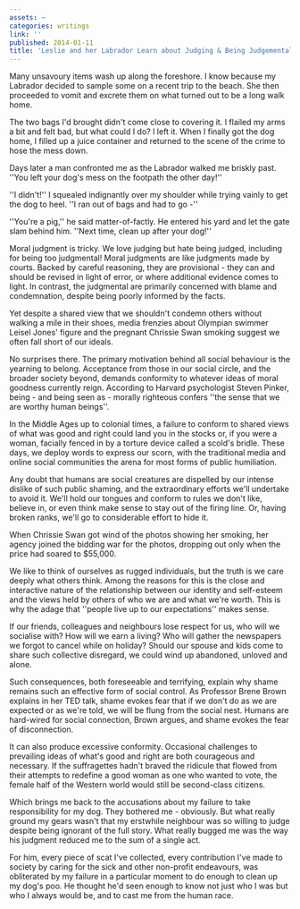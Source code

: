 ```yaml
---
assets: ~
categories: writings
link: ''
published: 2014-01-11
title: 'Leslie and her Labrador Learn about Judging & Being Judgemental '
---
```

Many unsavoury items wash up along the foreshore. I know because my Labrador decided to sample some on a recent trip to the beach. She then proceeded to vomit and excrete them on what turned out to be a long walk home.

The two bags I'd brought didn't come close to covering it. I flailed my arms a bit and felt bad, but what could I do? I left it. When I finally got the dog home, I filled up a juice container and returned to the scene of the crime to hose the mess down.

Days later a man confronted me as the Labrador walked me briskly past. ''You left your dog's mess on the footpath the other day!''

''I didn't!'' I squealed indignantly over my shoulder while trying vainly to get the dog to heel. ''I ran out of bags and had to go -''

''You're a pig,'' he said matter-of-factly. He entered his yard and let the gate slam behind him. ''Next time, clean up after your dog!''

Moral judgment is tricky. We love judging but hate being judged, including for being too judgmental! Moral judgments are like judgments made by courts. Backed by careful reasoning, they are provisional - they can and should be revised in light of error, or where additional evidence comes to light. In contrast, the judgmental are primarily concerned with blame and condemnation, despite being poorly informed by the facts.

Yet despite a shared view that we shouldn't condemn others without walking a mile in their shoes, media frenzies about Olympian swimmer Leisel Jones' figure and the pregnant Chrissie Swan smoking suggest we often fall short of our ideals.

No surprises there. The primary motivation behind all social behaviour is the yearning to belong. Acceptance from those in our social circle, and the broader society beyond, demands conformity to whatever ideas of moral goodness currently reign. According to Harvard psychologist Steven Pinker, being - and being seen as - morally righteous confers ''the sense that we are worthy human beings''.

In the Middle Ages up to colonial times, a failure to conform to shared views of what was good and right could land you in the stocks or, if you were a woman, facially fenced in by a torture device called a scold's bridle. These days, we deploy words to express our scorn, with the traditional media and online social communities the arena for most forms of public humiliation.

Any doubt that humans are social creatures are dispelled by our intense dislike of such public shaming, and the extraordinary efforts we'll undertake to avoid it. We'll hold our tongues and conform to rules we don't like, believe in, or even think make sense to stay out of the firing line. Or, having broken ranks, we'll go to considerable effort to hide it.

When Chrissie Swan got wind of the photos showing her smoking, her agency joined the bidding war for the photos, dropping out only when the price had soared to $55,000.

We like to think of ourselves as rugged individuals, but the truth is we care deeply what others think. Among the reasons for this is the close and interactive nature of the relationship between our identity and self-esteem and the views held by others of who we are and what we're worth. This is why the adage that ''people live up to our expectations'' makes sense.

If our friends, colleagues and neighbours lose respect for us, who will we socialise with? How will we earn a living? Who will gather the newspapers we forgot to cancel while on holiday? Should our spouse and kids come to share such collective disregard, we could wind up abandoned, unloved and alone.

Such consequences, both foreseeable and terrifying, explain why shame remains such an effective form of social control. As Professor Brene Brown explains in her TED talk, shame evokes fear that if we don't do as we are expected or as we're told, we will be flung from the social nest. Humans are hard-wired for social connection, Brown argues, and shame evokes the fear of disconnection.

It can also produce excessive conformity. Occasional challenges to prevailing ideas of what's good and right are both courageous and necessary. If the suffragettes hadn't braved the ridicule that flowed from their attempts to redefine a good woman as one who wanted to vote, the female half of the Western world would still be second-class citizens.

Which brings me back to the accusations about my failure to take responsibility for my dog. They bothered me - obviously. But what really ground my gears wasn't that my erstwhile neighbour was so willing to judge despite being ignorant of the full story. What really bugged me was the way his judgment reduced me to the sum of a single act.

For him, every piece of scat I've collected, every contribution I've made to society by caring for the sick and other non-profit endeavours, was obliterated by my failure in a particular moment to do enough to clean up my dog's poo. He thought he'd seen enough to know not just who I was but who I always would be, and to cast me from the human race.
